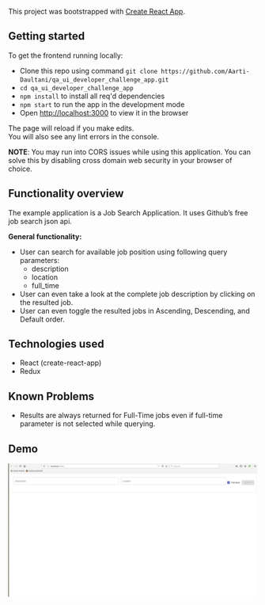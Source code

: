 This project was bootstrapped with [Create React App](https://github.com/facebook/create-react-app).

## Getting started
To get the frontend running locally:

* Clone this repo using command `git clone https://github.com/Aarti-Daultani/qa_ui_developer_challenge_app.git`
* `cd qa_ui_developer_challenge_app`
* `npm install` to install all req'd dependencies
* `npm start` to run the app in the development mode
* Open [http://localhost:3000](http://localhost:3000) to view it in the browser

The page will reload if you make edits.<br />
You will also see any lint errors in the console.

**NOTE**: You may run into CORS issues while using this application. You can solve this by disabling cross domain web security in your browser of choice.

## Functionality overview

The example application is a Job Search Application. It uses Github’s free job search json api.

**General functionality:**
- User can search for available job position using following query parameters:
    - description
    - location
    - full_time
- User can even take a look at the complete job description by clicking on the resulted job.
- User can even toggle the resulted jobs in Ascending, Descending, and Default order.

## Technologies used
- React (create-react-app)
- Redux

## Known Problems
- Results are always returned for Full-Time jobs even if full-time parameter is not selected while querying.

## Demo
<p float="left">
<img src="https://github.com/Aarti-Daultani/qa_ui_developer_challenge_app/blob/master/Demo/Demo.gif" width="810">
</p>